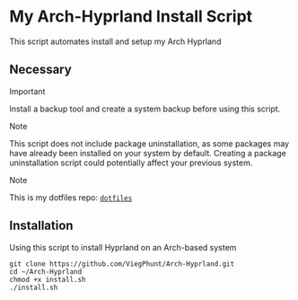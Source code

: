 # My Arch-Hyprland Install Script
This script automates install and setup my Arch Hyprland

## Necessary
> [!IMPORTANT]
> Install a backup tool and create a system backup before using this script.

> [!NOTE]
> This script does not include package uninstallation, as some packages may have already been installed on your system by default. Creating a package uninstallation script could potentially affect your previous system.

> [!NOTE]
> This is my dotfiles repo: [`dotfiles`](https://github.com/ViegPhunt/Dotfiles)


## Installation
Using this script to install Hyprland on an Arch-based system
```
git clone https://github.com/ViegPhunt/Arch-Hyprland.git
cd ~/Arch-Hyprland
chmod +x install.sh
./install.sh
```
